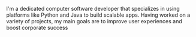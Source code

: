 I'm a dedicated computer software developer that specializes in using platforms like Python and Java to build scalable apps.
Having worked on a variety of projects, my main goals are to improve user experiences and boost corporate success
